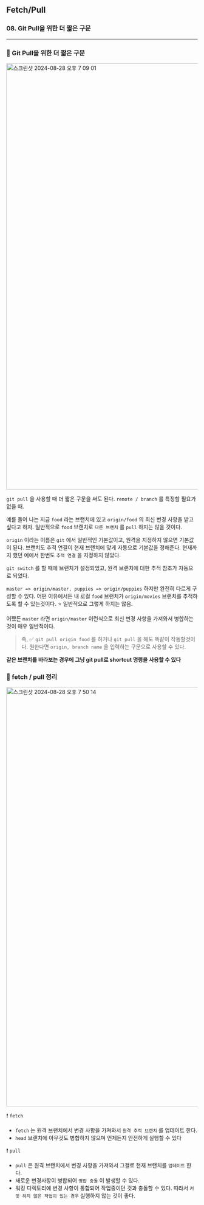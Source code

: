## Fetch/Pull

### 08. Git Pull을 위한 더 짧은 구문

---

### 📌 Git Pull을 위한 더 짧은 구문

<img width="1121" alt="스크린샷 2024-08-28 오후 7 09 01" src="https://github.com/user-attachments/assets/6e50a395-b469-4fb7-b7bc-6061abb8919e">

`git pull` 을 사용할 때 더 짧은 구문을 써도 된다. `remote / branch` 를 특정할 필요가 없을 때.

예를 들어 나는 지금 `food` 라는 브랜치에 있고 `origin/food` 의 최신 변경 사항을 받고 싶다고 하자. 일반적으로 `food` 브랜치로 `다른 브랜치` 를 `pull` 하지는 않을 것이다.

`origin` 이라는 이름은 `git` 에서 일반적인 기본값이고, 원격을 지정하지 않으면 기본값이 된다.
브랜치도 추적 연결이 현재 브랜치에 맞게 자동으로 기본값을 정해준다. 현재까지 했던 예에서 한번도 `추적 연결` 을 지정하지 않았다.

`git switch` 를 할 때에 브랜치가 설정되었고, 원격 브랜치에 대한 추적 참조가 자동으로 되었다.

`master => origin/master, puppies => origin/puppies` 하지만 완전히 다르게 구성할 수 있다. 어떤 이유에서든 내 로컬 `food` 브랜치가 `origin/movies` 브랜치를 추적하도록 할 수 있는것이다. ⭐️ 일반적으로 그렇게 하지는 않음.

어쨌든 `master` 라면 `origin/master` 이런식으로 최신 변경 사항을 가져와서 병합하는것이 매우 일반적이다.

> 즉, ✅ `git pull origin food` 를 하거나 `git pull` 을 해도 똑같이 작동할것이다. 원한다면 `origin, branch name` 을 입력하는 구문으로 사용할 수 있다.

**같은 브랜치를 바라보는 경우에 그냥 git pull로 shortcut 명령을 사용할 수 있다**

### 📌 fetch / pull 정리

<img width="1103" alt="스크린샷 2024-08-28 오후 7 50 14" src="https://github.com/user-attachments/assets/5e4c0aea-abf2-4b8a-a981-68cec7fd7156">

❗️ `fetch`

- `fetch` 는 원격 브랜치에서 변경 사항을 가져와서 `원격 추적 브랜치` 를 업데이트 한다.
- `head` 브랜치에 아무것도 병합하지 않으며 언제든지 안전하게 실행할 수 있다

❗️ `pull`

- `pull` 은 원격 브랜치에서 변경 사항을 가져와서 그걸로 현재 브랜치를 `업데이트` 한다.
- 새로운 변경사항이 병합되어 `병합 충돌` 이 발생할 수 있다.
- 워킹 디렉토리에 변경 사항이 통합되어 작업중이던 것과 충돌할 수 있다. 따라서 `커밋 하지 않은 작업이 있는 경우` 실행하지 않는 것이 좋다.
